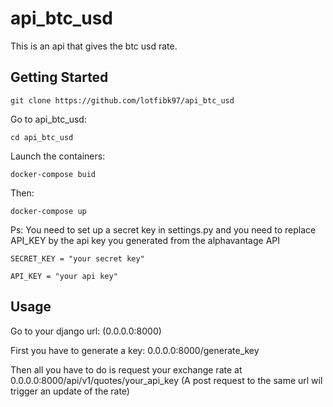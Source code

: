 # api_btc_usd

This is an api that gives the btc usd rate.



## Getting Started

	git clone https://github.com/lotfibk97/api_btc_usd
  
  Go to api_btc_usd:
  
  ```cd api_btc_usd```
  
  Launch the containers:
  
  ```docker-compose buid``` 
  
  Then:
  
  ```docker-compose up``` 

Ps: You need to set up a secret key in settings.py and you need to replace API_KEY by the api key you generated from the alphavantage API

``` SECRET_KEY = "your secret key" ```

``` API_KEY = "your api key" ```

## Usage

  Go to your django url: (0.0.0.0:8000)
  
  First you have to generate a key: 0.0.0.0:8000/generate_key
  
  Then all you have to do is request your exchange rate at 0.0.0.0:8000/api/v1/quotes/your_api_key 
  (A post request to the same url wil trigger an update of the rate)

